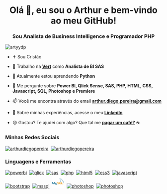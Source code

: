 <h1 align="center">Olá 👋, eu sou o Arthur e bem-vindo ao meu GitHub!</h1>
<h3 align="center">Sou Analista de Business Intelligence e Programador PHP</h3>

<p align="left"> <img src="https://komarev.com/ghpvc/?username=artyydp&label=Profile%20views&color=0e75b6&style=flat" alt="artyydp" /> </p>

- ✝️ Sou Cristão

- 🔭 Trabalho na <a href="https://github.com/vert-brasil">**Vert**</a> como **Analista de BI SAS**

- 🌱 Atualmente estou aprendendo **Python**

- 💬 Me pergunte sobre **Power BI, Qlick Sense, SAS, PHP, HTML, CSS, Javascript, SQL, Photoshop e Premiere**

- 📫 Você me encontra através do email **arthur.diego.pereira@gmail.com**

- 📄 Sobre minhas experiências, acesse o meu <a href="https://linkedin.com/in/arthurdiegopereira">**LinkedIn**</a>

- 😄 Gostou? Te ajudei com algo? Que tal me <a href="https://mepagaumcafe.com.br/arthurdiegopereira/">**pagar um café?**</a> ☕

<h3 align="left">Minhas Redes Sociais</h3>
<p align="left">
<a href="https://linkedin.com/in/arthurdiegopereira" target="blank"><img align="center" src="https://raw.githubusercontent.com/rahuldkjain/github-profile-readme-generator/master/src/images/icons/Social/linked-in-alt.svg" alt="arthurdiegopereira" height="25" width="25" /></a>&nbsp; <a href="https://instagram.com/arthurdiegopereira" target="blank"><img align="center" src="https://raw.githubusercontent.com/rahuldkjain/github-profile-readme-generator/master/src/images/icons/Social/instagram.svg" alt="arthurdiegopereira" height="25" width="25" /></a>
</p>

<h3 align="left">Linguagens e Ferramentas</h3>


<p align="left"> 
    <a href="https://powerbi.microsoft.com/pt-br/" target="_blank" rel="noreferrer"><img src="https://raw.githubusercontent.com/microsoft/PowerBI-Icons/a3ca9ab3f109ea86b3f48844c0a8666073176af2/SVG/Power-BI.svg" alt="powerbi" width="40" height="40"/></a>&nbsp; <a href="https://www.qlik.com/pt-br/products/qlik-sense" target="_blank" rel="noreferrer"><img src="https://www.svgrepo.com/show/354242/qlik.svg" alt="qlick" width="40" height="40"/></a>&nbsp; <a href="https://www.sas.com/pt_br/home.html" target="_blank" rel="noreferrer"><img src="https://upload.wikimedia.org/wikipedia/commons/1/10/SAS_logo_horiz.svg" alt="sas" width="40" height="40"/></a>&nbsp; <a href="https://www.php.net" target="_blank" rel="noreferrer"><img src="https://cdn.jsdelivr.net/gh/devicons/devicon/icons/php/php-plain.svg" alt="php" width="40" height="40"/></a>&nbsp; <a href="https://www.w3.org/html/" target="_blank" rel="noreferrer"><img src="https://cdn.jsdelivr.net/gh/devicons/devicon/icons/html5/html5-plain-wordmark.svg" alt="html5" width="40" height="40"/></a>&nbsp; <a href="https://www.w3schools.com/css/" target="_blank" rel="noreferrer"><img src="https://cdn.jsdelivr.net/gh/devicons/devicon/icons/css3/css3-plain-wordmark.svg" alt="css3" width="40" height="40"/></a>&nbsp; <a href="https://developer.mozilla.org/en-US/docs/Web/JavaScript" target="_blank" rel="noreferrer"><img src="https://cdn.jsdelivr.net/gh/devicons/devicon/icons/javascript/javascript-plain.svg" alt="javascript" width="40" height="40"/></a>&nbsp; <a href="https://getbootstrap.com" target="_blank" rel="noreferrer"><img src="https://cdn.jsdelivr.net/gh/devicons/devicon/icons/bootstrap/bootstrap-plain.svg" alt="bootstrap" width="40" height="40"/></a>&nbsp; <a href="https://www.microsoft.com/en-us/sql-server" target="_blank" rel="noreferrer"><img src="https://www.svgrepo.com/show/303229/microsoft-sql-server-logo.svg" alt="mssql" width="40" height="40"/></a>&nbsp; <a href="https://www.mysql.com/" target="_blank" rel="noreferrer"><img src="https://raw.githubusercontent.com/devicons/devicon/master/icons/mysql/mysql-original-wordmark.svg" alt="mysql" width="40" height="40"/></a>&nbsp; <a href="https://www.adobe.com/br/products/premiere.html" target="_blank" rel="noreferrer"><img src="https://cdn.jsdelivr.net/gh/devicons/devicon/icons/premierepro/premierepro-original.svg" alt="photoshop" width="40" height="40"/></a>&nbsp; <a href="https://www.photoshop.com/en" target="_blank" rel="noreferrer"><img src="https://cdn.jsdelivr.net/gh/devicons/devicon/icons/photoshop/photoshop-plain.svg" alt="photoshop" width="40" height="40"/></a>&nbsp;</p>

<!--<h3 align="left">Me pague um café</h3>
<p><a href="https://ko-fi.com/arthurdiego"> <img align="left" src="https://cdn.ko-fi.com/cdn/kofi3.png?v=3" height="50" width="210" alt="arthurdiego" /></a></p><br><br>-->
